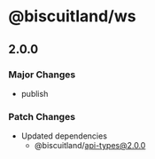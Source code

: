 # @biscuitland/ws

## 2.0.0

### Major Changes

- publish

### Patch Changes

- Updated dependencies
  - @biscuitland/api-types@2.0.0

